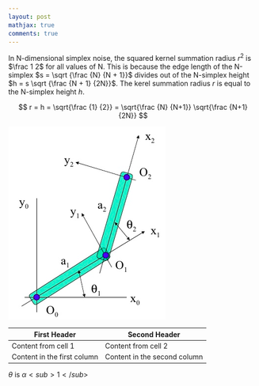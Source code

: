 ```yaml
---
layout: post
mathjax: true
comments: true
---
```

In N-dimensional simplex noise, the squared kernel summation radius $r^2$ is $\frac 1 2$
for all values of N. This is because the edge length of the N-simplex $s = \sqrt {\frac {N} {N + 1}}$
divides out of the N-simplex height $h = s \sqrt {\frac {N + 1} {2N}}$.
The kerel summation radius $r$ is equal to the N-simplex height $h$.

$$ r = h = \sqrt{\frac {1} {2}} = \sqrt{\frac {N} {N+1}} \sqrt{\frac {N+1} {2N}} $$

![alt tag](https://github.com/colin-zgf/Robotics-Modeling-and-Control/blob/master/image/2-link-robots.png '2 link')

First Header | Second Header
------------ | -------------
Content from cell 1 | Content from cell 2
Content in the first column | Content in the second column


$\theta$ is $\alpha<sub>1</sub>$
